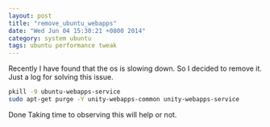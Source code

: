 ```yaml
---
layout: post
title: "remove_ubuntu_webapps"
date: "Wed Jun 04 15:30:21 +0800 2014"
category: system ubuntu
tags: ubuntu performance tweak
---
```


Recently I have found that the os is slowing down.
So I decided to remove it.
Just a log for solving this issue.

```bash
pkill -9 ubuntu-webapps-service
sudo apt-get purge -Y unity-webapps-common unity-webapps-service
```

Done
Taking time to observing this will help or not.

